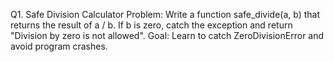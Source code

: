 Q1. Safe Division Calculator
Problem:
Write a function safe_divide(a, b) that returns the result of a / b. If b is zero, catch the exception and return "Division by zero is not allowed".
Goal: Learn to catch ZeroDivisionError and avoid program crashes.